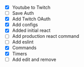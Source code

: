 - [x] Youtube to Twitch
- [ ] Save Auth
- [x] Add Twitch OAuth
- [x] Add configs
- [x] Added initial react
- [ ] Add production react command
- [ ] Add eslint
- [x] Commands
- [x] Timers
- [ ] Add edit and remove
